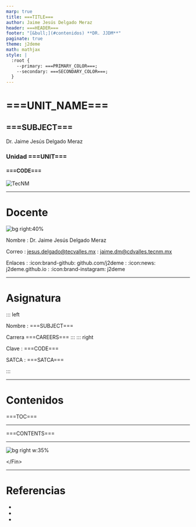```yaml
---
marp: true
title: ===TITLE===
author: Jaime Jesús Delgado Meraz
header: ===HEADER===
footer: "[&bull;](#contenidos) **DR. JJDM**"
paginate: true
theme: j2deme
math: mathjax
style: |
  :root {
    --primary: ===PRIMARY_COLOR===;
    --secondary: ===SECONDARY_COLOR===;
  }
---
```


<!-- _class: cover -->
<!-- _paginate: false -->

# ===UNIT_NAME===

## ===SUBJECT===

Dr. Jaime Jesús Delgado Meraz

### Unidad ===UNIT===

#### ===CODE===

<img class="logo" alt="TecNM" src="../src/assets/Logo-TECNM.svg" />

---

# Docente

![bg right:40%](../src/assets/banner.svg)

Nombre
: Dr. Jaime Jesús Delgado Meraz

Correo
: <jesus.delgado@tecvalles.mx>
: <jaime.dm@cdvalles.tecnm.mx>

Enlaces
: :icon:brand-github: github.com/j2deme
: :icon:news: j2deme.github.io
: :icon:brand-instagram: j2deme

---

<!-- _class: cols-2 -->

# Asignatura

::: left

Nombre
: ===SUBJECT===

Carrera
===CAREERS===
:::
::: right

Clave
: ===CODE===

SATCA
: ===SATCA===

:::

---

<!-- _class: toc -->

# Contenidos

===TOC===

---

===CONTENTS===

---

<!-- _class: inverted centered pattern -->

![bg right w:35%](../src/assets/avatar.png)

<div class="text-center text-middle font-bold font-coding text-8xl mt-10">
  &lt;/Fin&gt;
</div>

---

<!-- paginate: skip -->
<!-- class: references -->

# Referencias

-
-
-
